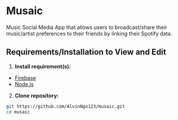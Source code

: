 # Musaic

Music Social Media App that allows users to broadcast/share their music/artist preferences to their friends by linking their Spotify data.

## Requirements/Installation to View and Edit
1. **Install requirement(s):**
  + [Firebase](https://firebase.google.com/)
  + [Node.js](https://nodejs.org/en/) 

2. **Clone repository:**

  ```bash
  git https://github.com/AlvinNgo123/musaic.git
  cd musaic
  ```

